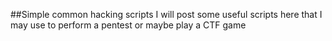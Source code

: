 ##Simple common hacking scripts
I will post some useful scripts here that I may use to perform a pentest or maybe play a CTF game
